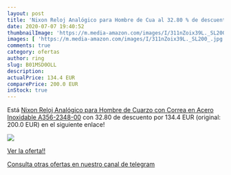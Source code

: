 ```yaml
---
layout: post
title: 'Nixon Reloj Analógico para Hombre de Cua al 32.80 % de descuento'
date: 2020-07-07 19:40:52
thumbnailImage: 'https://m.media-amazon.com/images/I/311nZoix39L._SL200_.jpg'
images: [ 'https://m.media-amazon.com/images/I/311nZoix39L._SL200_.jpg' ]
comments: true
category: ofertas
author: ring
slug: B01MSD0OLL
description:
actualPrice: 134.4 EUR
comparePrice: 200.0 EUR
inStock: true
---
```


Está [Nixon Reloj Analógico para Hombre de Cuarzo con Correa en Acero Inoxidable A356-2348-00](https://www.amazon.com/dp/B01MSD0OLL/?tag=redken08-20) con 32.80 de descuento por 134.4 EUR (original: 200.0 EUR) en el siguiente enlace!

[![](https://m.media-amazon.com/images/I/311nZoix39L._SL200_.jpg)](https://www.amazon.com/dp/B01MSD0OLL/?tag=redken08-20)

[Ver la oferta!!](https://www.amazon.com/dp/B01MSD0OLL/?tag=redken08-20)

[Consulta otras ofertas en nuestro canal de telegram](https://t.me/s/ofertas25)
